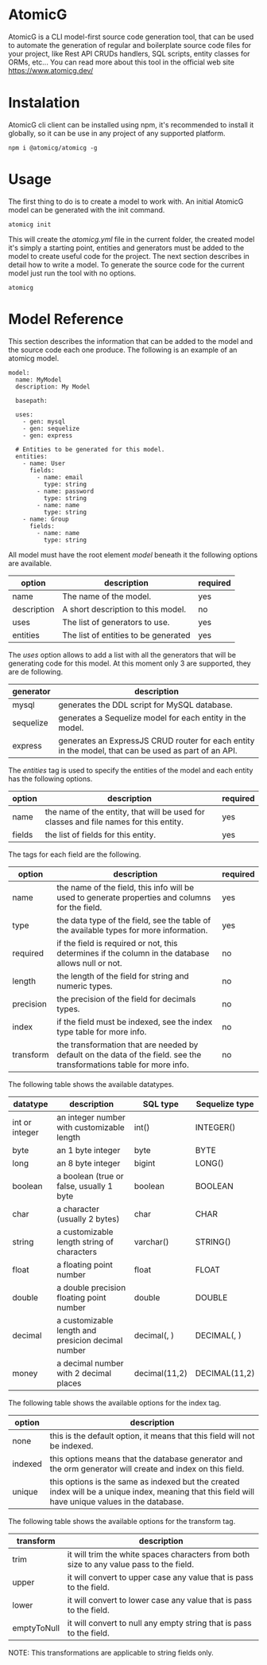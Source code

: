 # AtomicG

AtomicG is a CLI model-first source code generation tool, that can be used to automate the generation of regular and 
boilerplate source code files for your project, like Rest API CRUDs handlers, SQL scripts, entity classes for ORMs, etc...
You can read more about this tool in the official web site https://www.atomicg.dev/

# Instalation

AtomicG cli client can be installed using npm, it's recommended to install it globally, so it can be use in any project of 
any supported platform.

    npm i @atomicg/atomicg -g

# Usage

The first thing to do is to create a model to work with. An initial AtomicG model can be generated with the init command.

    atomicg init

This will create the *atomicg.yml* file in the current folder, the created model it's simply a starting point, entities 
and generators must be added to the model to create useful code for the project. The next section describes in detail
how to write a model. To generate the source code for the current model just run the tool with no options.

    atomicg    

# Model Reference

This section describes the information that can be added to the model and the source code each one produce. The following
is an example of an atomicg model.

    model:
      name: MyModel
      description: My Model
    
      basepath:
    
      uses:
        - gen: mysql
        - gen: sequelize
        - gen: express
    
      # Entities to be generated for this model.
      entities:
        - name: User
          fields:
            - name: email
              type: string
            - name: password
              type: string
            - name: name
              type: string
        - name: Group
          fields:
            - name: name
              type: string

All model must have the root element *model* beneath it the following options are available.

| option      | description                          | required |
|-------------|--------------------------------------|----------|
| name        | The name of the model.               | yes      |
| description | A short description to this model.   | no       |
| uses        | The list of generators to use.       | yes      |
| entities    | The list of entities to be generated | yes      |

The *uses* option allows to add a list with all the generators that will be generating code for this model. At this moment 
only 3 are supported, they are de following.

| generator | description                                                                                          |
|-----------|------------------------------------------------------------------------------------------------------|
| mysql     | generates the DDL script for MySQL database.                                                         |
| sequelize | generates a Sequelize model for each entity in the model.                                            |
| express   | generates an ExpressJS CRUD router for each entity in the model, that can be used as part of an API. |

The *entities* tag is used to specify the entities of the model and each entity has the following options.

| option | description                                                                           | required |
|--------|---------------------------------------------------------------------------------------|----------|
| name   | the name of the entity, that will be used for classes and file names for this entity. | yes      |
| fields | the list of fields for this entity.                                                   | yes      |
 
The tags for each field are the following.

| option    | description                                                                                                          | required |
|-----------|----------------------------------------------------------------------------------------------------------------------|----------|
| name      | the name of the field, this info will be used to generate properties and columns for the field.                      | yes      |
| type      | the data type of the field, see the table of the available types for more information.                               | yes      |
| required  | if the field is required or not, this determines if the column in the database allows null or not.                   | no       |
| length    | the length of the field for string and numeric types.                                                                | no       |
| precision | the precision of the field for decimals types.                                                                       | no       |
| index     | if the field must be indexed, see the index type table for more info.                                                | no       |
| transform | the transformation that are needed by default on the data of the field. see the transformations table for more info. | no       |

The following table shows the available datatypes.

| datatype       | description                                        | SQL type                       | Sequelize type                 |
|----------------|----------------------------------------------------|--------------------------------|--------------------------------|
| int or integer | an integer number with customizable length         | int(<length>)                  | INTEGER(<length>)              |
| byte           | an 1 byte integer                                  | byte                           | BYTE                           |
| long           | an 8 byte integer                                  | bigint                         | LONG(<length>)                 |
| boolean        | a boolean (true or false, usually 1 byte           | boolean                        | BOOLEAN                        |
| char           | a character (usually 2 bytes)                      | char                           | CHAR                           |
| string         | a customizable length string of characters         | varchar(<length>)              | STRING(<length>)               |
| float          | a floating point number                            | float                          | FLOAT                          |
| double         | a double precision floating point number           | double                         | DOUBLE                         |
| decimal        | a customizable length and presicion decimal number | decimal(<length>, <precision>) | DECIMAL(<length>, <precision>) |
| money          | a decimal number with 2 decimal places             | decimal(11,2)                  | DECIMAL(11,2)                  |

The following table shows the available options for the index tag.

| option  | description                                                                                                                                         |
|---------|-----------------------------------------------------------------------------------------------------------------------------------------------------|
| none    | this is the default option, it means that this field will not be indexed.                                                                           |
| indexed | this options means that the database generator and the orm generator will create and index on this field.                                           |
| unique  | this options is the same as indexed but the created index will be a unique index,  meaning that this field will have unique values in the database. |

The following table shows the available options for the transform tag.

| transform   | description                                                                             |
|-------------|-----------------------------------------------------------------------------------------|
| trim        | it will trim the white spaces characters from both size to any value pass to the field. |
| upper       | it will convert to upper case any value that is pass to the field.                      |
| lower       | it will convert to lower case any value that is pass to the field.                      |
| emptyToNull | it will convert to null any empty string that is pass to the field.                     |

NOTE: This transformations are applicable to string fields only.